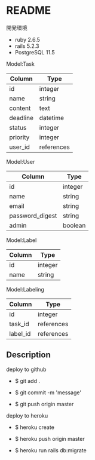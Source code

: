 # README

開発環境
- ruby 2.6.5
- rails 5.2.3
- PostgreSQL 11.5


Model:Task

|  Column    |    Type    |
| ---------- | ---------- |
|  id        |  integer   |
|  name      |  string    |
| content    |  text      |
| deadline   |  datetime  |
| status     |  integer   |
| priority   |  integer   |
|  user_id   |  references|


Model:User

|   Column         |       Type     |
| -----------      | ------------   |
|  id              |   integer      |
|  name            |   string       |
|  email           |   string       |
|  password_digest |   string       |
|  admin           |   boolean      |

Model:Label

|   Column         |       Type     |
| -----------      | ------------   |
|  id              |   integer      |
|  name            |   string       |

Model:Labeling

|   Column         |       Type     |
| -----------      | ------------   |
|  id              |   integer      |
|  task_id         |   references   |
|  label_id        |   references   |


## Description

deploy to github
* $ git add .
+ $ git commit -m 'message'
- $ git push origin master


deploy to heroku

* $ heroku create
+ $ heroku push origin master
- $ heroku run rails db:migrate
